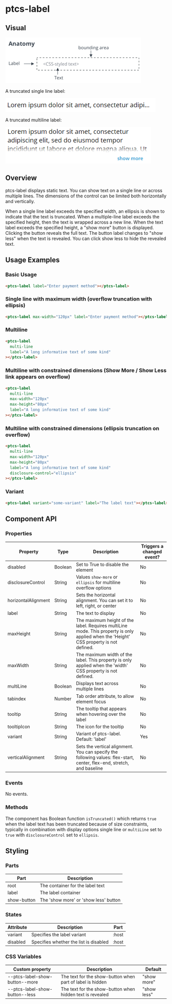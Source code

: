 # ptcs-label

## Visual

<img src="img/ptcs-label.png">

A truncated single line label:

<img src="img/singleline.png">

A truncated multiline label:

<img src="img/multiline.png">

## Overview

ptcs-label displays static text. You can show text on a single line or across multiple lines. The dimensions of the control can be limited both horizontally and vertically.

When a single line label exceeds the specified width, an ellipsis is shown to indicate that the text is truncated. When a multiple-line label exceeds the specified height, then the text is wrapped across a new line. When the text label exceeds the specified height, a "show more" button is displayed. Clicking the button reveals the full text. The button label changes to "show less" when the text is revealed. You can click show less to hide the revealed text.

## Usage Examples

### Basic Usage

```html
<ptcs-label label="Enter payment method"></ptcs-label>
```

### Single line with maximum width (overflow truncation with ellipsis)

```html
<ptcs-label max-width="120px" label="Enter payment method"></ptcs-label>
```

### Multiline

```html
<ptcs-label
  multi-line
  label="A long informative text of some kind"
></ptcs-label>
```

### Multiline with constrained dimensions (Show More / Show Less link appears on overflow)

```html
<ptcs-label
  multi-line
  max-width="120px"
  max-height="80px"
  label="A long informative text of some kind"
></ptcs-label>
```

### Multiline with constrained dimensions (ellipsis truncation on overflow)

```html
<ptcs-label
  multi-line
  max-width="120px"
  max-height="80px"
  label="A long informative text of some kind"
  disclosure-control="ellipsis"
></ptcs-label>
```

### Variant

```html
<ptcs-label variant="some-variant" label="The label text"></ptcs-label>
```

## Component API

### Properties

| Property            | Type    | Description                                                                                                                            | Triggers a changed event? |
| ------------------- | ------- | -------------------------------------------------------------------------------------------------------------------------------------- | ------------------------- |
| disabled            | Boolean | Set to True to disable the element                                                                                                     | No                        |
| disclosureControl   | String  | Values `show-more` or `ellipsis` for multiline overflow options                                                                        | No                        |
| horizontalAlignment | String  | Sets the horizontal alignment. You can set it to left, right, or center                                                                | No                        |
| label               | String  | The text to display                                                                                                                    | No                        |
| maxHeight           | String  | The maximum height of the label. Requires multiLine mode. This property is only applied when the 'Height' CSS property is not defined. | No                        |
| maxWidth            | String  | The maximum width of the label. This property is only applied when the 'width' CSS property is not defined.                            | No                        |
| multiLine           | Boolean | Displays text across multiple lines                                                                                                    | No                        |
| tabindex            | Number  | Tab order attribute, to allow element focus                                                                                            | No                        |
| tooltip             | String  | The tooltip that appears when hovering over the label                                                                                  | No                        |
| tooltipIcon         | String  | The icon for the tooltip                                                                                                               | No                        |
| variant             | String  | Variant of ptcs-label. Default: 'label'                                                                                                | Yes                       |
| verticalAlignment   | String  | Sets the vertical alignment. You can specify the following values: flex-start, center, flex-end, stretch, and baseline                 | No                        |

### Events

No events.

### Methods

The component has Boolean function `isTruncated()` which returns `true` when the label text has been truncated because of size constraints, typically in combination with display options single line or `multiLine` set to `true` with `disclosureControl` set to `ellipsis`.

## Styling

### Parts

| Part        | Description                           |
| ----------- | ------------------------------------- |
| root        | The container for the label text      |
| label       | The label container                   |
| show-button | The 'show more' or 'show less' button |

### States

| Attribute | Description                            | Part  |
| --------- | -------------------------------------- | ----- |
| variant   | Specifies the label variant            | :host |
| disabled  | Specifies whether the list is disabled | :host |

### CSS Variables

| Custom property                | Description                                               | Default     |
| ------------------------------ | --------------------------------------------------------- | ----------- |
| --ptcs-label-show-button--more | The text for the show-button when part of label is hidden | "show more" |
| --ptcs-label-show-button--less | The text for the show-button when hidden text is revealed | "show less" |
